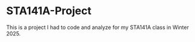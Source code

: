 # STA141A-Project

This is a project I had to code and analyze for my STA141A class in Winter 2025.
